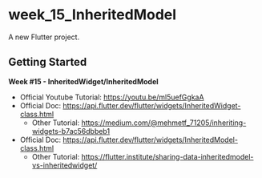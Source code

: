 # week_15_InheritedModel

A new Flutter project.

## Getting Started

**Week #15 - InheritedWidget/InheritedModel**

- Official Youtube Tutorial: https://youtu.be/ml5uefGgkaA
- Official Doc: https://api.flutter.dev/flutter/widgets/InheritedWidget-class.html
  - Other Tutorial: https://medium.com/@mehmetf_71205/inheriting-widgets-b7ac56dbbeb1
- Official Doc: https://api.flutter.dev/flutter/widgets/InheritedModel-class.html
  - Other Tutorial: https://flutter.institute/sharing-data-inheritedmodel-vs-inheritedwidget/